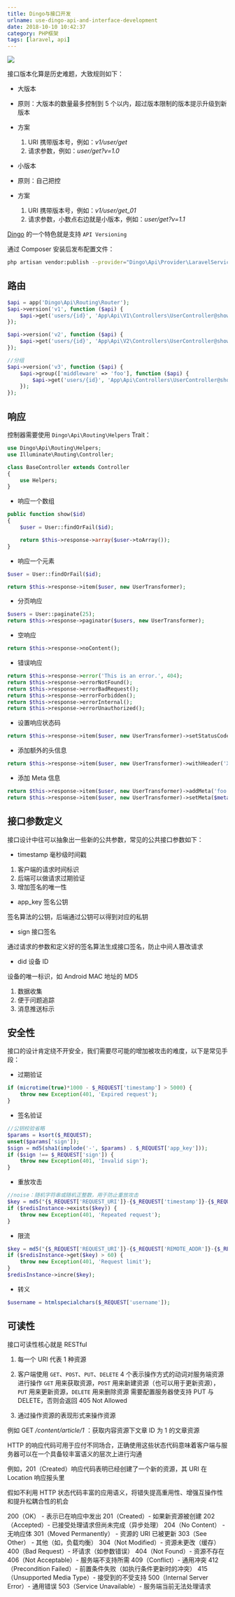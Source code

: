 ```yaml
---
title: Dingo与接口开发
urlname: use-dingo-api-and-interface-development
date: 2018-10-10 10:42:37
category: PHP框架
tags: [laravel, api]
---
```


![](https://cdn.jsdelivr.net/gh/liluoao/cdn@0.0.4/image/dingo.png)

<!-- more -->

接口版本化算是历史难题，大致规则如下：

- 大版本

 - 原则：大版本的数量最多控制到 5 个以内，超过版本限制的版本提示升级到新版本
 - 方案
   1. URI 携带版本号，例如：*v1/user/get*
   2. 请求参数，例如：_user/get?v=1.0_

- 小版本

 - 原则：自己把控
 - 方案
   1. URI 携带版本号，例如：_v1/user/get_01_
   2. 请求参数，小数点右边就是小版本，例如：_user/get?v=1.1_

[Dingo](https://github.com/dingo/api) 的一个特色就是支持 `API Versioning`

通过 Composer 安装后发布配置文件：

```bash
php artisan vendor:publish --provider="Dingo\Api\Provider\LaravelServiceProvider"
```

## 路由

```php
$api = app('Dingo\Api\Routing\Router');
$api->version('v1', function ($api) {
    $api->get('users/{id}', 'App\Api\V1\Controllers\UserController@show');
});

$api->version('v2', function ($api) {
    $api->get('users/{id}', 'App\Api\V2\Controllers\UserController@show');
});

//分组
$api->version('v3', function ($api) {
    $api->group(['middleware' => 'foo'], function ($api) {
        $api->get('users/{id}', 'App\Api\Controllers\UserController@show');
    });
});
```

## 响应

控制器需要使用 `Dingo\Api\Routing\Helpers` Trait：

```php
use Dingo\Api\Routing\Helpers;
use Illuminate\Routing\Controller;

class BaseController extends Controller
{
    use Helpers;
}
```

- 响应一个数组

```php
public function show($id)
{
    $user = User::findOrFail($id);

    return $this->response->array($user->toArray());
}
```

- 响应一个元素

```php
$user = User::findOrFail($id);

return $this->response->item($user, new UserTransformer);
```

- 分页响应

```php
$users = User::paginate(25);
return $this->response->paginator($users, new UserTransformer);
```

- 空响应

```php
return $this->response->noContent();
```

- 错误响应

```php
return $this->response->error('This is an error.', 404);
return $this->response->errorNotFound();
return $this->response->errorBadRequest();
return $this->response->errorForbidden();
return $this->response->errorInternal();
return $this->response->errorUnauthorized();
```

- 设置响应状态码

```php
return $this->response->item($user, new UserTransformer)->setStatusCode(200);
```

- 添加额外的头信息

```php
return $this->response->item($user, new UserTransformer)->withHeader('X-Foo', 'Bar');
```

- 添加 Meta 信息

```php
return $this->response->item($user, new UserTransformer)->addMeta('foo', 'bar');
return $this->response->item($user, new UserTransformer)->setMeta($meta);
```

## 接口参数定义

接口设计中往可以抽象出一些新的公共参数，常见的公共接口参数如下：

- timestamp 毫秒级时间戳

 1. 客户端的请求时间标识
 2. 后端可以做请求过期验证
 3. 增加签名的唯一性

- app_key 签名公钥

 签名算法的公钥，后端通过公钥可以得到对应的私钥

- sign 接口签名

 通过请求的参数和定义好的签名算法生成接口签名，防止中间人篡改请求

- did 设备 ID

 设备的唯一标识，如 Android MAC 地址的 MD5
 1. 数据收集
 2. 便于问题追踪
 3. 消息推送标示

## 安全性

接口的设计肯定绕不开安全，我们需要尽可能的增加被攻击的难度，以下是常见手段：

- 过期验证

```php
if (microtime(true)*1000 - $_REQUEST['timestamp'] > 5000) {
    throw new Exception(401, 'Expired request');
}
```

- 签名验证

```php
//公钥校验省略
$params = ksort($_REQUEST);
unset($params['sign']);
$sign = md5(sha1(implode('-', $params) . $_REQUEST['app_key']));
if ($sign !== $_REQUEST['sign']) {
    throw new Exception(401, 'Invalid sign');
}
```

- 重放攻击

```php
//noise：随机字符串或随机正整数，用于防止重放攻击
$key = md5("{$_REQUEST['REQUEST_URI']}-{$_REQUEST['timestamp']}-{$_REQUEST['noise']}-{$_REQUEST['did']}");
if ($redisInstance->exists($key)) {
    throw new Exception(401, 'Repeated request');
}
```

- 限流

```php
$key = md5("{$_REQUEST['REQUEST_URI']}-{$_REQUEST['REMOTE_ADDR']}-{$_REQUEST['did']}");
if ($redisInstance->get($key) > 60) {
    throw new Exception(401, 'Request limit');
}
$redisInstance->incre($key);
```

- 转义

```php
$username = htmlspecialchars($_REQUEST['username']);
```

## 可读性

接口可读性核心就是 RESTful

1. 每一个 URI 代表 1 种资源

2. 客户端使用 `GET`、`POST`、`PUT`、`DELETE` 4 个表示操作方式的动词对服务端资源进行操作
 `GET` 用来获取资源，`POST` 用来新建资源（也可以用于更新资源），`PUT` 用来更新资源，`DELETE` 用来删除资源
 需要配置服务器使支持 PUT 与 DELETE，否则会返回 405 Not Allowed

3. 通过操作资源的表现形式来操作资源

例如 GET _/content/article/1_ ：获取内容资源下文章 ID 为 1 的文章资源

HTTP 的响应代码可用于应付不同场合，正确使用这些状态代码意味着客户端与服务器可以在一个具备较丰富语义的层次上进行沟通

例如，201（Created）响应代码表明已经创建了一个新的资源，其 URI 在 Location 响应报头里

假如不利用 HTTP 状态代码丰富的应用语义，将错失提高重用性、增强互操作性和提升松耦合性的机会

200（OK） - 表示已在响应中发出
201（Created）- 如果新资源被创建
202（Accepted）- 已接受处理请求但尚未完成（异步处理）
204（No Content） - 无响应体
301（Moved Permanently） - 资源的 URI 已被更新
303（See Other） - 其他（如，负载均衡）
304（Not Modified）- 资源未更改（缓存）
400（Bad Request）- 坏请求（如参数错误）
404（Not Found）- 资源不存在
406（Not Acceptable）- 服务端不支持所需
409（Conflict）- 通用冲突
412（Precondition Failed）- 前置条件失败（如执行条件更新时的冲突）
415（Unsupported Media Type）- 接受到的不受支持
500（Internal Server Error）- 通用错误
503（Service Unavailable）- 服务端当前无法处理请求
